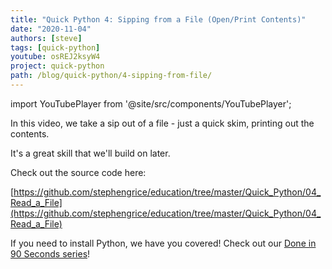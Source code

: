 ```yaml
---
title: "Quick Python 4: Sipping from a File (Open/Print Contents)"
date: "2020-11-04"
authors: [steve]
tags: [quick-python]
youtube: osREJ2ksyW4
project: quick-python
path: /blog/quick-python/4-sipping-from-file/
---
```


import YouTubePlayer from '@site/src/components/YouTubePlayer';

<YouTubePlayer youtubeLink={frontmatter.youtube} />

In this video, we take a sip out of a file - just a quick skim, printing out the contents. 

It's a great skill that we'll build on later. 

<!--truncate-->

Check out the source code here:

[https://github.com/stephengrice/education/tree/master/Quick_Python/04_Read_a_File](https://github.com/stephengrice/education/tree/master/Quick_Python/04_Read_a_File)

If you need to install Python, we have you covered! Check out our [Done in 90 Seconds series](/projects/lte-90-sec)!